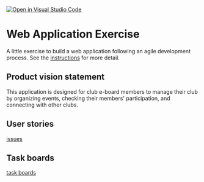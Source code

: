 [![Open in Visual Studio Code](https://classroom.github.com/assets/open-in-vscode-c66648af7eb3fe8bc4f294546bfd86ef473780cde1dea487d3c4ff354943c9ae.svg)](https://classroom.github.com/online_ide?assignment_repo_id=8874504&assignment_repo_type=AssignmentRepo)
# Web Application Exercise

A little exercise to build a web application following an agile development process. See the [instructions](instructions.md) for more detail.

## Product vision statement

This application is designed for club e-board members to manage their club by organizing events, checking their members' participation, and connecting with other clubs.

## User stories

[issues](issues.md)

## Task boards

[task boards](https://github.com/software-students-fall2022/web-app-exercise-team-1-1/projects?query=is%3Aopen)
